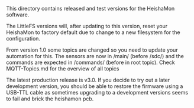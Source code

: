 
This directory contains released and test versions for the HeishaMon software. 

The LittleFS versions will, after updating to this version, reset your HeishaMon to factory default due to change to a new filesystem for the configuration.

From version 1.0 some topics are changed so you need to update your automation for this.
The sensors are now in /main/ (before /sdc/) and the commands are expected in /commands/ (before in root topic). Check MQTT-Topics.md for the overview of all topics

The latest production release is v3.0. If you decide to try out a later development version, you should be able to restore the firmware using a USB-TTL cable as sometimes upgrading to a development versions seems to fail and brick the heishamon pcb.

